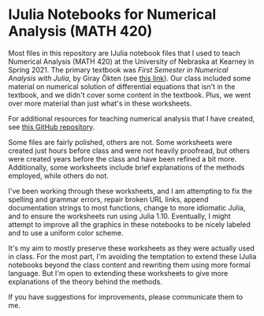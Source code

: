 
# IJulia Notebooks for Numerical Analysis (MATH 420)

Most files in this repository are IJulia notebook files that I used to teach Numerical Analysis (MATH 420) at the University of Nebraska at Kearney in Spring 2021. The primary textbook was _First Semester in Numerical Analysis with Julia_, by Giray Ökten (see [this link](https://open.umn.edu/opentextbooks/textbooks/710)). Our class included some material on numerical solution of differential equations that isn't in the textbook, and we didn't cover some content in the textbook. Plus, we went over more material than just what's in these worksheets.

For additional resources for teaching numerical analysis that I have created, see [this GitHub repository](https://github.com/barton-willis/MATH-420-CYBR-304).

Some files are fairly polished, others are not. Some worksheets were created just hours before class and were not heavily proofread, but others were created years before the class and have been refined a bit more. Additionally, some worksheets include brief explanations of the methods employed, while others do not.

I've been working through these worksheets, and I am attempting to fix the spelling and grammar errors, repair broken URL links, append documentation strings to most functions, change to more idiomatic Julia, and to ensure the worksheets run using Julia 1.10. Eventually, I might attempt to improve all the graphics in these notebooks to be nicely labeled and to use a uniform color scheme.

It's my aim to mostly preserve these worksheets as they were actually used in class. For the most part, I'm avoiding the temptation to extend these IJulia notebooks beyond the class content and rewriting them using more formal language. But I'm open to extending these worksheets to give more explanations of the theory behind the methods.

If you have suggestions for improvements, please communicate them to me.

